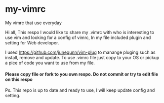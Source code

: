 # my-vimrc
My vimrc that use everyday

Hi all, This respo I would like to share my .vimrc with who is interesting to use vim and looking for a config of vimrc, In my file included plugin and setting for Web developer.

I used https://github.com/junegunn/vim-plug to manange pluging such as install, remove and update. To use .vimrc file just copy to your OS or pickup a pice of code you want to use from my file.


#### Please copy file or fork to you own respo. Do not commit or try to edit file on this respo 

Ps. This repo is up to date and ready to use, I will keep update config and setting. 
